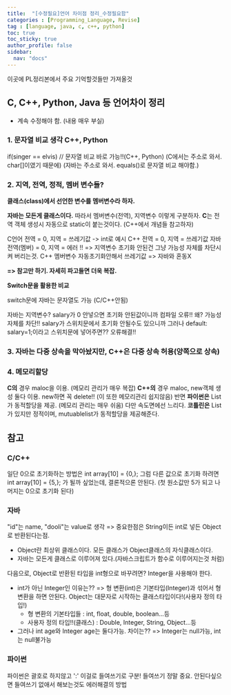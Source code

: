 ```yaml
---
title:  "[수정필요]언어 차이점 정리_수정필요함"
categories : [Programming_Language, Revise]
tag : [language, java, c, c++, python]
toc: true
toc_sticky: true
author_profile: false
sidebar:
  nav: "docs"
---
```




이곳에 PL정리본에서 주요 기억할것들만 가져올것



## C, C++, Python, Java 등 언어차이 정리

* 계속 수정해야 함. (내용 매우 부실)



### 1. 문자열 비교 생각 C++, Python

if(singer == elvis) // 문자열 비교 바로 가능!!(C++, Python)
(C에서는 주소로 와서. char[]이였기 때문에)
(자바는 주소로 와서. equals()로 문자열 비교 해야함.)



### 2. 지역, 전역, 정적, 멤버 변수들?

**클래스(class)에서 선언한 변수를 멤버변수라 하자.**

**자바는 모든게 클래스이다.** 따라서 멤버변수(전역), 지역변수 이렇게 구분하자.
**C**는 전역 객체 생성시 자동으로 static이 붙는것이다. (C++에서 개념들 참고하자)

C언어 전역 = 0, 지역 = 쓰레기값 -> int로 예시
C++ 전역 = 0, 지역 = 쓰레기값
자바 전역(멤버) = 0, 지역 = 에러 !! => 지역변수 초기화 안된건 그냥 가능성 자체를 차단시켜 버리는것.
C++ 멤버변수 자동초기화안해서 쓰레기값 => 자바와 혼동X

**=> 참고만 하기. 자세히 파고들면 더욱 복잡.**

**Switch문을 활용한 비교**

switch문에 자바는 문자열도 가능 (C/C++안됨)

자바는 지역변수? salary가 0 안넣으면 초기화 안된값이니까 컴파일 오류!!
왜? 가능성 자체를 차단!! salary가 스위치문에서 초기화 안될수도 있으니까 
그러나 default: salary=1;이라고 스위치문에 넣어주면?? 오류해결!!



### 3. 자바는 다중 상속을 막아놨지만, C++은 다중 상속 허용(양쪽으로 상속)



### 4. 메모리할당

**C의** 경우 maloc을 이용. (메모리 관리가 매우 복잡)
**C++의** 경우 maloc, new객체 생성 둘다 이용. new하면 꼭 delete!! (이 또한 메모리관리 쉽지않음)
반면 **파이썬은** List가 동적할당을 제공. (메모리 관리는 매우 쉬움) 다만 속도면에선 느리다.
**코틀린은** List가 있지만 정적이며, mutuablelist가 동적할당을 제공해준다.



## 참고

### C/C++
일단 0으로 초기화하는 방법은
int array[10] = {0,}; 
그럼 다른 값으로 초기화 하려면
int array[10] = {5,}; 
가 될까 싶었는데, 결론적으론 안된다. (첫 원소값만 5가 되고 나머지는 0으로 초기화 된다)



### 자바
"id"는 name, "dooli"는 value로 생각 => 중요한점은 String이든 int로 넣든 Object로 반환된다는점.

* Object란 최상위 클래스이다. 모든 클래스가 Object클래스의 자식클래스이다.
* 자바는 모든게 클래스로 이루어져 있다.(자바스크립트가 함수로 이루어지는것 처럼)

다음으로, Object로 반환된 타입을 int형으로 바꾸려면? Integer을 사용해야 한다.

* int가 아닌 Integer인 이유는?? => 형 변환(int)은 기본타입(Integer)과 섞어서 형변환을 하면 안된다. Object는 대문자로 시작하는 클래스타입이다!(사용자 정의 타입!)
  * 형 변환의 기본타입들 : int, float, double, boolean...등
  * 사용자 정의 타입!!(클래스) : Double, Integer, String, Object...등
* 그러나 int age와 Integer age는 둘다가능. 차이는?? => Integer는 null가능, int는 null불가능



### 파이썬
파이썬은 괄호로 하지않고 ':' 이걸로 들여쓰기로 구분!
들여쓰기 정말 중요. 안된다싶으면 들여쓰기 없애서 해보는것도 에러해결의 방법


